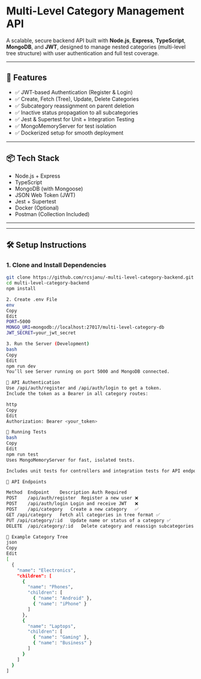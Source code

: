 # Multi-Level Category Management API

A scalable, secure backend API built with **Node.js**, **Express**, **TypeScript**, **MongoDB**, and **JWT**, designed to manage nested categories (multi-level tree structure) with user authentication and full test coverage.

---

## 🚀 Features

- ✅ JWT-based Authentication (Register & Login)
- ✅ Create, Fetch (Tree), Update, Delete Categories
- ✅ Subcategory reassignment on parent deletion
- ✅ Inactive status propagation to all subcategories
- ✅ Jest & Supertest for Unit + Integration Testing
- ✅ MongoMemoryServer for test isolation
- ✅ Dockerized setup for smooth deployment

---

## 📦 Tech Stack

- Node.js + Express
- TypeScript
- MongoDB (with Mongoose)
- JSON Web Token (JWT)
- Jest + Supertest
- Docker (Optional)
- Postman (Collection Included)

---


---

## 🛠️ Setup Instructions

### 1. Clone and Install Dependencies

```bash
git clone https://github.com/rcsjanu/-multi-level-category-backend.git
cd multi-level-category-backend
npm install

2. Create .env File
env
Copy
Edit
PORT=5000
MONGO_URI=mongodb://localhost:27017/multi-level-category-db
JWT_SECRET=your_jwt_secret

3. Run the Server (Development)
bash
Copy
Edit
npm run dev
You’ll see Server running on port 5000 and MongoDB connected.

🔐 API Authentication
Use /api/auth/register and /api/auth/login to get a token.
Include the token as a Bearer in all category routes:

http
Copy
Edit
Authorization: Bearer <your_token>

🧪 Running Tests
bash
Copy
Edit
npm run test
Uses MongoMemoryServer for fast, isolated tests.

Includes unit tests for controllers and integration tests for API endpoints.

🔀 API Endpoints

Method	Endpoint	Description	Auth Required
POST	/api/auth/register	Register a new user	❌
POST	/api/auth/login	Login and receive JWT	❌
POST	/api/category	Create a new category	✅
GET	/api/category	Fetch all categories in tree format	✅
PUT	/api/category/:id	Update name or status of a category	✅
DELETE	/api/category/:id	Delete category and reassign subcategories	✅

🌳 Example Category Tree
json
Copy
Edit
[
  {
    "name": "Electronics",
    "children": [
      {
        "name": "Phones",
        "children": [
          { "name": "Android" },
          { "name": "iPhone" }
        ]
      },
      {
        "name": "Laptops",
        "children": [
          { "name": "Gaming" },
          { "name": "Business" }
        ]
      }
    ]
  }
]



